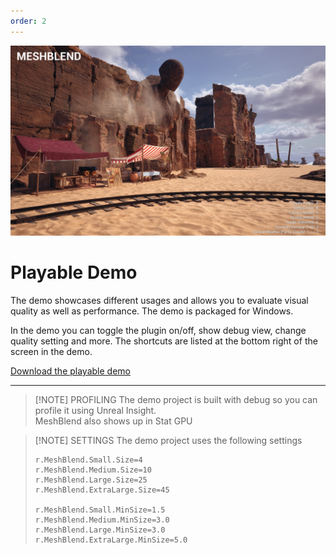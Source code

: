 ```yaml
---
order: 2
---
```


![Playable Demo](/Demo.jpg)

# Playable Demo

The demo showcases different usages and allows you to evaluate visual quality as well as performance. The demo is packaged for Windows.

In the demo you can toggle the plugin on/off, show debug view, change quality setting and more. The shortcuts are listed at the bottom right of the screen in the demo.

<a href="https://drive.google.com/file/d/1BOzZkNZaa3oVsfl1yqchq9VoSyjKFb1F/view" target="blank" class="fabLink">Download the playable demo</a>

---

> [!NOTE] PROFILING
> The demo project is built with debug so you can profile it using Unreal Insight.
> <br>
> MeshBlend also shows up in Stat GPU

> [!NOTE] SETTINGS
> The demo project uses the following settings
> <br>
> ```
> r.MeshBlend.Small.Size=4
> r.MeshBlend.Medium.Size=10
> r.MeshBlend.Large.Size=25
> r.MeshBlend.ExtraLarge.Size=45
>
> r.MeshBlend.Small.MinSize=1.5
> r.MeshBlend.Medium.MinSize=3.0
> r.MeshBlend.Large.MinSize=3.0
> r.MeshBlend.ExtraLarge.MinSize=5.0
> ```